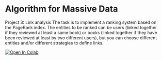 # Algorithm for Massive Data

Project 3: Link analysis
The task is to implement a ranking system based on the PageRank index. The entities to be ranked can be users (linked together if they reviewed at least a same book) or books (linked together if they have been reviewed at least by two different users), but you can choose different entities and/or different strategies to define links.


[![Open In Colab](https://colab.research.google.com/assets/colab-badge.svg)](https://github.com/tommipremoli/Algorithm-for-Massive-Data](https://github.com/tommipremoli/Algorithm-for-Massive-Data/blob/main/market_basket_analysis_premoli.ipynb))
